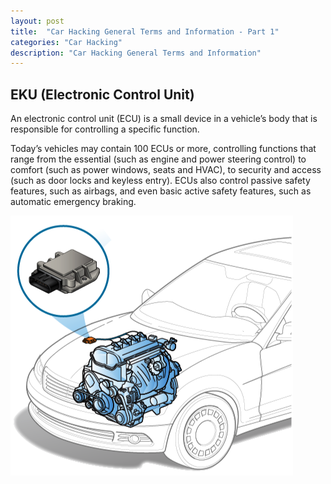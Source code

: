```yaml
---
layout: post
title:  "Car Hacking General Terms and Information - Part 1"
categories: "Car Hacking"
description: "Car Hacking General Terms and Information"
---
```


## EKU (Electronic Control Unit)

An electronic control unit (ECU) is a small device in a vehicle’s body that is responsible for controlling a specific function. 

Today’s vehicles may contain 100 ECUs or more, controlling functions that range from the essential (such as engine and power steering control) to comfort (such as power windows, seats and HVAC), to security and access (such as door locks and keyless entry). ECUs also control passive safety features, such as airbags, and even basic active safety features, such as automatic emergency braking.

![CarHacking](../assets/images/2022-12-22/01.png)
